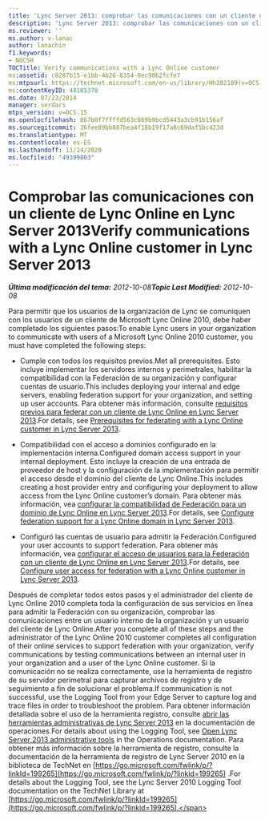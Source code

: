 ```yaml
---
title: 'Lync Server 2013: comprobar las comunicaciones con un cliente de Lync Online'
description: 'Lync Server 2013: comprobar las comunicaciones con un cliente de Lync Online.'
ms.reviewer: ''
ms.author: v-lanac
author: lanachin
f1.keywords:
- NOCSH
TOCTitle: Verify communications with a Lync Online customer
ms:assetid: c8287b15-e1bb-4b26-8354-0ec90b2fcfe7
ms:mtpsurl: https://technet.microsoft.com/en-us/library/Hh202189(v=OCS.15)
ms:contentKeyID: 48185378
ms.date: 07/23/2014
manager: serdars
mtps_version: v=OCS.15
ms.openlocfilehash: 867b0f7ffffd563c869b9bcd5443a3cb91b156af
ms.sourcegitcommit: 36fee89bb887bea4f18b19f17a8c69daf5bc423d
ms.translationtype: MT
ms.contentlocale: es-ES
ms.lasthandoff: 11/24/2020
ms.locfileid: "49399803"
---
```

# <a name="verify-communications-with-a-lync-online-customer-in-lync-server-2013"></a><span data-ttu-id="06814-103">Comprobar las comunicaciones con un cliente de Lync Online en Lync Server 2013</span><span class="sxs-lookup"><span data-stu-id="06814-103">Verify communications with a Lync Online customer in Lync Server 2013</span></span>

<div data-xmlns="http://www.w3.org/1999/xhtml">

<div class="topic" data-xmlns="http://www.w3.org/1999/xhtml" data-msxsl="urn:schemas-microsoft-com:xslt" data-cs="https://msdn.microsoft.com/">

<div data-asp="https://msdn2.microsoft.com/asp">



</div>

<div id="mainSection">

<div id="mainBody"><span data-ttu-id="06814-104">

<span> </span></span><span class="sxs-lookup"><span data-stu-id="06814-104">

<span> </span></span></span>

<span data-ttu-id="06814-105">_**Última modificación del tema:** 2012-10-08_</span><span class="sxs-lookup"><span data-stu-id="06814-105">_**Topic Last Modified:** 2012-10-08_</span></span>

<span data-ttu-id="06814-106">Para permitir que los usuarios de la organización de Lync se comuniquen con los usuarios de un cliente de Microsoft Lync Online 2010, debe haber completado los siguientes pasos:</span><span class="sxs-lookup"><span data-stu-id="06814-106">To enable Lync users in your organization to communicate with users of a Microsoft Lync Online 2010 customer, you must have completed the following steps:</span></span>

  - <span data-ttu-id="06814-107">Cumple con todos los requisitos previos.</span><span class="sxs-lookup"><span data-stu-id="06814-107">Met all prerequisites.</span></span> <span data-ttu-id="06814-108">Esto incluye implementar los servidores internos y perimetrales, habilitar la compatibilidad con la Federación de su organización y configurar cuentas de usuario.</span><span class="sxs-lookup"><span data-stu-id="06814-108">This includes deploying your internal and edge servers, enabling federation support for your organization, and setting up user accounts.</span></span> <span data-ttu-id="06814-109">Para obtener más información, consulte [requisitos previos para federar con un cliente de Lync Online en Lync Server 2013](lync-server-2013-prerequisites-for-federating-with-a-lync-online-customer.md).</span><span class="sxs-lookup"><span data-stu-id="06814-109">For details, see [Prerequisites for federating with a Lync Online customer in Lync Server 2013](lync-server-2013-prerequisites-for-federating-with-a-lync-online-customer.md).</span></span>

  - <span data-ttu-id="06814-110">Compatibilidad con el acceso a dominios configurado en la implementación interna.</span><span class="sxs-lookup"><span data-stu-id="06814-110">Configured domain access support in your internal deployment.</span></span> <span data-ttu-id="06814-111">Esto incluye la creación de una entrada de proveedor de host y la configuración de la implementación para permitir el acceso desde el dominio del cliente de Lync Online.</span><span class="sxs-lookup"><span data-stu-id="06814-111">This includes creating a host provider entry and configuring your deployment to allow access from the Lync Online customer’s domain.</span></span> <span data-ttu-id="06814-112">Para obtener más información, vea [configurar la compatibilidad de Federación para un dominio de Lync Online en Lync Server 2013](lync-server-2013-configure-federation-support-for-a-lync-online-domain.md).</span><span class="sxs-lookup"><span data-stu-id="06814-112">For details, see [Configure federation support for a Lync Online domain in Lync Server 2013](lync-server-2013-configure-federation-support-for-a-lync-online-domain.md).</span></span>

  - <span data-ttu-id="06814-113">Configuró las cuentas de usuario para admitir la Federación.</span><span class="sxs-lookup"><span data-stu-id="06814-113">Configured your user accounts to support federation.</span></span> <span data-ttu-id="06814-114">Para obtener más información, vea [configurar el acceso de usuarios para la Federación con un cliente de Lync Online en Lync Server 2013](lync-server-2013-configure-user-access-for-federation-with-a-lync-online-customer.md).</span><span class="sxs-lookup"><span data-stu-id="06814-114">For details, see [Configure user access for federation with a Lync Online customer in Lync Server 2013](lync-server-2013-configure-user-access-for-federation-with-a-lync-online-customer.md).</span></span>

<span data-ttu-id="06814-115">Después de completar todos estos pasos y el administrador del cliente de Lync Online 2010 completa toda la configuración de sus servicios en línea para admitir la Federación con su organización, comprobar las comunicaciones entre un usuario interno de la organización y un usuario del cliente de Lync Online.</span><span class="sxs-lookup"><span data-stu-id="06814-115">After you complete all of these steps and the administrator of the Lync Online 2010 customer completes all configuration of their online services to support federation with your organization, verify communications by testing communications between an internal user in your organization and a user of the Lync Online customer.</span></span> <span data-ttu-id="06814-116">Si la comunicación no se realiza correctamente, use la herramienta de registro de su servidor perimetral para capturar archivos de registro y de seguimiento a fin de solucionar el problema.</span><span class="sxs-lookup"><span data-stu-id="06814-116">If communication is not successful, use the Logging Tool from your Edge Server to capture log and trace files in order to troubleshoot the problem.</span></span> <span data-ttu-id="06814-117">Para obtener información detallada sobre el uso de la herramienta registro, consulte [abrir las herramientas administrativas de Lync Server 2013](lync-server-2013-open-lync-server-administrative-tools.md) en la documentación de operaciones.</span><span class="sxs-lookup"><span data-stu-id="06814-117">For details about using the Logging Tool, see [Open Lync Server 2013 administrative tools](lync-server-2013-open-lync-server-administrative-tools.md) in the Operations documentation.</span></span> <span data-ttu-id="06814-118">Para obtener más información sobre la herramienta de registro, consulte la documentación de la herramienta de registro de Lync Server 2010 en la biblioteca de TechNet en [https://go.microsoft.com/fwlink/p/?linkId=199265](https://go.microsoft.com/fwlink/p/?linkid=199265) .</span><span class="sxs-lookup"><span data-stu-id="06814-118">For details about the Logging Tool, see the Lync Server 2010 Logging Tool documentation on the TechNet Library at [https://go.microsoft.com/fwlink/p/?linkId=199265](https://go.microsoft.com/fwlink/p/?linkid=199265).</span></span>

<span data-ttu-id="06814-119"></div>

<span> </span>

</div>

</div>

</span><span class="sxs-lookup"><span data-stu-id="06814-119"></div>

<span> </span>

</div>

</div>

</span></span></div>

